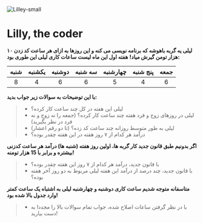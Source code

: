![Lilley-small](https://user-images.githubusercontent.com/62722056/113596343-6bcb4b00-964f-11eb-8cd0-4db0bb2beaf2.png)
# Lilly, the coder
**لیلی یه گربه باهوشه که برنامه نویسی می کنه و این روزها به ازای هر ساعت کد زدن ۱۰ هزار تومن گیرش میاد!**
**هفته اول این ماه لیست ساعات کاری لیلی این طوری بود:**

| شنبه | یکشنبه | دوشنبه | سه شنبه | چهارشنبه | پنج شنبه | جمعه |
:--------:|:--------:|:--------:|:--------:|:--------:|:--------:|:--------:|
|8|4|6|6|5|4|6|

**با این توضیحات به سوالات زیر جواب بدید:**
> * لیلی این هفته در کل چند ساعت کار کرده؟
> * لیلی در روزهای زوج و فرد هفته چند ساعت کار کرده؟ (جمعه را نه زوج و نه فرد در نظر بگیرید)
> * لیلی به طور متوسط روزانه چند ساعت کد زده؟ (تا دو رقم اعشار)
> * درآمد هر کدام از ۷ روز هفته در این هفته چقدر بوده؟

**اگر بدونیم طبق قانون جدید کار گربه ها، اولین روز هفته (شنبه ها) درآمد هر ساعت کدزنی بیشتره و برابر با 15 هزار تومنه!**
> * با قانون جدید، درآمد هر کدام از ۷ روز این هفته چقدر بوده؟
> * با قانون جدید، چند درصد از درآمد این هفته لیلی مربوط به دو روز آخر هفته بوده؟

**متاسفانه متوجه شدیم ساعت کاری دوشنبه و چهارشنبه لیلی به اشتباه یک ساعت کمتر وارد جدول بالا شده بود!**
> * با در نظر گرفتن ساعات اصلاح شده، جواب تمام سوالات بالا را مجددا به دست بیارید!
